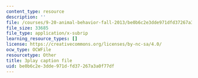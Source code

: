 ```yaml
---
content_type: resource
description: ''
file: /courses/9-20-animal-behavior-fall-2013/be0b6c2e3dde971dfd37267a3a0f77df_472236.srt
file_size: 33685
file_type: application/x-subrip
learning_resource_types: []
license: https://creativecommons.org/licenses/by-nc-sa/4.0/
ocw_type: OCWFile
resourcetype: Other
title: 3play caption file
uid: be0b6c2e-3dde-971d-fd37-267a3a0f77df
---
```

